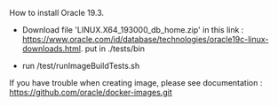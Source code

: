 How to install Oracle 19.3.

- Download file 'LINUX.X64_193000_db_home.zip' in this link : https://www.oracle.com/id/database/technologies/oracle19c-linux-downloads.html. put in ./tests/bin

- run /test/runImageBuildTests.sh

If you have trouble when creating image, please see documentation : https://github.com/oracle/docker-images.git